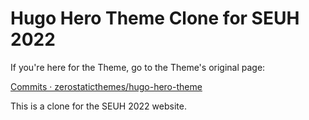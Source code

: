 # Hugo Hero Theme Clone for SEUH 2022

If you're here for the Theme, go to the Theme's original page:

 [Commits · zerostaticthemes/hugo-hero-theme](https://github.com/zerostaticthemes/hugo-hero-theme/commits/master)

This is a clone for the SEUH 2022 website.
